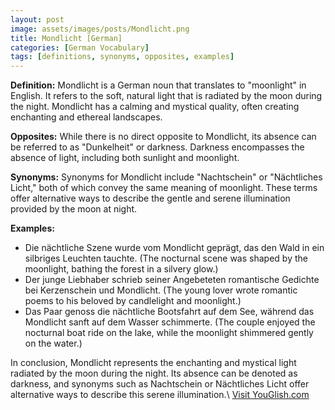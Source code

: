 ```yaml
---
layout: post
image: assets/images/posts/Mondlicht.png
title: Mondlicht [German]
categories: [German Vocabulary]
tags: [definitions, synonyms, opposites, examples]
---
```


**Definition:**
Mondlicht is a German noun that translates to "moonlight" in English. It refers to the soft, natural light that is radiated by the moon during the night. Mondlicht has a calming and mystical quality, often creating enchanting and ethereal landscapes. 

**Opposites:**
While there is no direct opposite to Mondlicht, its absence can be referred to as "Dunkelheit" or darkness. Darkness encompasses the absence of light, including both sunlight and moonlight. 

**Synonyms:**
Synonyms for Mondlicht include "Nachtschein" or "Nächtliches Licht," both of which convey the same meaning of moonlight. These terms offer alternative ways to describe the gentle and serene illumination provided by the moon at night.

**Examples:**
- Die nächtliche Szene wurde vom Mondlicht geprägt, das den Wald in ein silbriges Leuchten tauchte. (The nocturnal scene was shaped by the moonlight, bathing the forest in a silvery glow.)
- Der junge Liebhaber schrieb seiner Angebeteten romantische Gedichte bei Kerzenschein und Mondlicht. (The young lover wrote romantic poems to his beloved by candlelight and moonlight.)
- Das Paar genoss die nächtliche Bootsfahrt auf dem See, während das Mondlicht sanft auf dem Wasser schimmerte. (The couple enjoyed the nocturnal boat ride on the lake, while the moonlight shimmered gently on the water.)

In conclusion, Mondlicht represents the enchanting and mystical light radiated by the moon during the night. Its absence can be denoted as darkness, and synonyms such as Nachtschein or Nächtliches Licht offer alternative ways to describe this serene illumination.\ <a id="yg-widget-0" class="youglish-widget" data-query="Mondlicht" data-lang="german" data-components="8412" data-auto-start="0" data-bkg-color="theme_light" data-title="How%20to%20pronounce%20Mondlicht%20in%20German"  rel="nofollow" href="https://youglish.com">Visit YouGlish.com</a><script async src="https://youglish.com/public/emb/widget.js" charset="utf-8"></script>